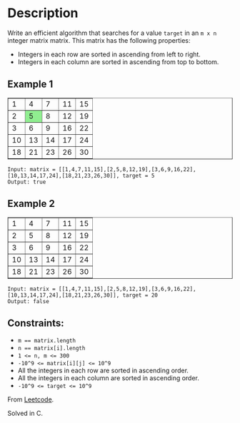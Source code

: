 # Description

Write an efficient algorithm that searches for a value `target` in an `m x n` integer matrix matrix. This matrix has the following properties:

* Integers in each row are sorted in ascending from left to right.
* Integers in each column are sorted in ascending from top to bottom.

## Example 1

<table border="1">
    <tr>
        <td>1</td>
        <td>4</td>
        <td>7</td>
        <td>11</td>
        <td>15</td>
    </tr>
    <tr>
        <td>2</td>
        <td style="background-color: lightgreen;">5</td>
        <td>8</td>
        <td>12</td>
        <td>19</td>
    </tr>
    <tr>
        <td>3</td>
        <td>6</td>
        <td>9</td>
        <td>16</td>
        <td>22</td>
    </tr>
    <tr>
        <td>10</td>
        <td>13</td>
        <td>14</td>
        <td>17</td>
        <td>24</td>
    </tr>
    <tr>
        <td>18</td>
        <td>21</td>
        <td>23</td>
        <td>26</td>
        <td>30</td>
    </tr>
</table>

```
Input: matrix = [[1,4,7,11,15],[2,5,8,12,19],[3,6,9,16,22],[10,13,14,17,24],[18,21,23,26,30]], target = 5
Output: true
```

## Example 2

<table border="1">
    <tr>
        <td>1</td>
        <td>4</td>
        <td>7</td>
        <td>11</td>
        <td>15</td>
    </tr>
    <tr>
        <td>2</td>
        <td>5</td>
        <td>8</td>
        <td>12</td>
        <td>19</td>
    </tr>
    <tr>
        <td>3</td>
        <td>6</td>
        <td>9</td>
        <td>16</td>
        <td>22</td>
    </tr>
    <tr>
        <td>10</td>
        <td>13</td>
        <td>14</td>
        <td>17</td>
        <td>24</td>
    </tr>
    <tr>
        <td>18</td>
        <td>21</td>
        <td>23</td>
        <td>26</td>
        <td>30</td>
    </tr>
</table>

```
Input: matrix = [[1,4,7,11,15],[2,5,8,12,19],[3,6,9,16,22],[10,13,14,17,24],[18,21,23,26,30]], target = 20
Output: false
```

## Constraints:

* `m == matrix.length`
* `n == matrix[i].length`
* `1 <= n, m <= 300`
* `-10^9 <= matrix[i][j] <= 10^9`
* All the integers in each row are sorted in ascending order.
* All the integers in each column are sorted in ascending order.
* `-10^9 <= target <= 10^9`

From [Leetcode](https://leetcode.com/problems/search-a-2d-matrix-ii).

Solved in C.
